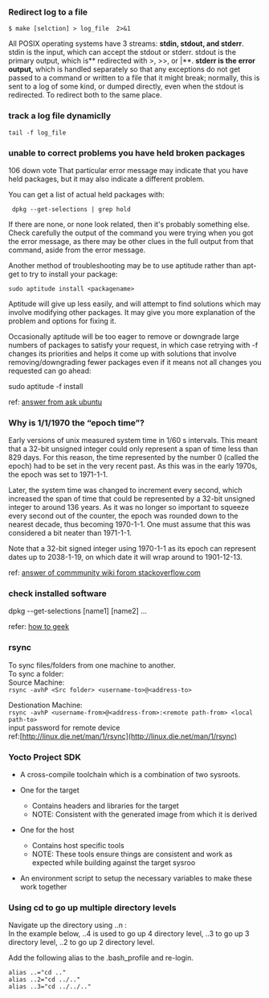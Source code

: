 ### Redirect log to a file ###
```$ make [selction] > log_file  2>&1```  

All POSIX operating systems have 3 streams: **stdin, stdout, and stderr**. stdin is the input, which can accept the stdout or stderr. stdout is the primary output, which is** redirected with >, >>, or |**. **stderr is the error output,** which is handled separately so that any exceptions do not get passed to a command or written to a file that it might break; normally, this is sent to a log of some kind, or dumped directly, even when the stdout is redirected. To redirect both to the same place.

### track a log file dynamiclly ###

``` tail -f log_file ```

### unable to correct problems you have held broken packages ###

106
down vote
That particular error message may indicate that you have held packages, but it may also indicate a different problem.  

You can get a list of actual held packages with:  

`` dpkg --get-selections | grep hold``  

If there are none, or none look related, then it's probably something else. Check carefully the output of the command you were trying when you got the error message, as there may be other clues in the full output from that command, aside from the error message.  

Another method of troubleshooting may be to use aptitude rather than apt-get to try to install your package:  

``sudo aptitude install <packagename>``  

Aptitude will give up less easily, and will attempt to find solutions which may involve modifying other packages. It may give you more explanation of the problem and options for fixing it.  

Occasionally aptitude will be too eager to remove or downgrade large numbers of packages to satisfy your request, in which case retrying with -f changes its priorities and helps it come up with solutions that involve removing/downgrading fewer packages even if it means not all changes you requested can go ahead:

sudo aptitude -f install <packagename>

ref: [answer from ask ubuntu](http://askubuntu.com/questions/223237/unable-to-correct-problems-you-have-held-broken-packages)

### Why is 1/1/1970 the “epoch time”? ###

Early versions of unix measured system time in 1/60 s intervals. This meant that a 32-bit unsigned integer could only represent a span of time less than 829 days. For this reason, the time represented by the number 0 (called the epoch) had to be set in the very recent past. As this was in the early 1970s, the epoch was set to 1971-1-1.  

Later, the system time was changed to increment every second, which increased the span of time that could be represented by a 32-bit unsigned integer to around 136 years. As it was no longer so important to squeeze every second out of the counter, the epoch was rounded down to the nearest decade, thus becoming 1970-1-1. One must assume that this was considered a bit neater than 1971-1-1.  

Note that a 32-bit signed integer using 1970-1-1 as its epoch can represent dates up to 2038-1-19, on which date it will wrap around to 1901-12-13.  

ref: [answer of commmunity wiki forom stackoverflow.com](http://stackoverflow.com/questions/1090869/why-is-1-1-1970-the-epoch-time)

### check installed software ###
dpkg --get-selections [name1] [name2] ...

refer: [how to geek](http://www.howtogeek.com/howto/linux/show-the-list-of-installed-packages-on-ubuntu-or-debian/)

### rsync ###
To sync files/folders from one machine to another.  
To sync a folder:  
Source Machine:  
```rsync -avhP <Src folder> <username-to>@<address-to> ``` 

Destionation Machine:  
```rsync -avhP <username-from>@<address-from>:<remote path-from> <local path-to>```  
input password for remote device  
ref:[http://linux.die.net/man/1/rsync](http://linux.die.net/man/1/rsync)  

### Yocto Project SDK ###  
- A cross-compile toolchain which is a combination of two sysroots.  

- One for the target  
	
	- Contains headers and libraries for the target  
	- NOTE: Consistent with the generated image from which it is derived  

- One for the host  
	- Contains host specific tools  
	- NOTE: These tools ensure things are consistent and work as expected while building against the target sysroo  

- An environment script to setup the necessary variables to
make these work together


### Using cd to go up multiple directory levels ###

Navigate up the directory using ..n :  
In the example below, ..4 is used to go up 4 directory level, ..3 to go up 3 directory level, ..2 to go up 2 directory level. 
  
Add the following alias to the .bash_profile and re-login.
   
    alias ..="cd .." 
    alias ..2="cd ../.."
    alias ..3="cd ../../.."